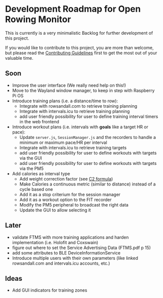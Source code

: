 # Development Roadmap for Open Rowing Monitor

This is currently is a very minimalistic Backlog for further development of this project.

If you would like to contribute to this project, you are more than welcome, but please read the [Contributing Guidelines](CONTRIBUTING.md) first to get the most out of your valuable time.

## Soon

* Improve the user interface (We really need help on this!)
* Move to the Wayland window manager, to keep in step with Raspberry Pi OS
* Introduce training plans (i.e. a distance/time to row):
  * Integrate with rowsandall.com to retrieve training planning
  * Integrate with intervals.icu to retrieve training planning
  * add user friendly possibility for user to define training interval timers in the web frontend
* Introduce workout plans (i.e. intervals with **goals** like a target HR or pace):
  * Update `server.js`, `SessionManager.js` and the recorders to handle a minimum or maximum pace/HR per interval
  * Integrate with intervals.icu to retrieve training targets
  * add user friendly possibility for user to define workouts with targets via the GUI
  * add user friendly possibility for user to define workouts with targets via the PM5
* Add calories as interval type
  * Add weight correction factor (see [C2 formula](https://www.concept2.com/training/calorie-calculator))
  * Make Calories a continuous metric (similar to distance) instead of a cycle based one
  * Add it as a stop criterium for the session manager
  * Add it as a workout option to the FIT recorder
  * Modify the PM5 peripheral to broadcast the right data
  * Update the GUI to allow selecting it

## Later

* validate FTMS with more training applications and harden implementation (i.e. Holofit and Coxswain)
* figure out where to set the Service Advertising Data (FTMS.pdf p 15)
* add some attributes to BLE DeviceInformationService
* Introduce multiple users with their own parameters (like linked rowsandall.com and intervals.icu accounts, etc.)

## Ideas

* Add GUI indicators for training zones
